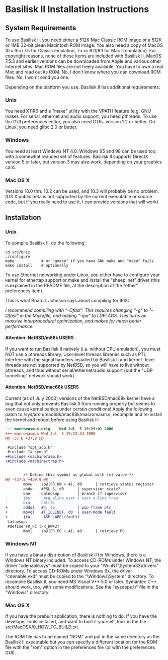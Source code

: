 # Basilisk II Installation Instructions

## System Requirements

To use Basilisk II, you need either a 512K Mac Classic ROM image or a 512K or 1MB 32-bit clean Macintosh ROM image. You also need a copy of MacOS (0.x thru 7.5 for Classic emulation, 7.x or 8.0/8.1 for Mac II emulation). For copyright reasons, none of these items are included with Basilisk II. MacOS 7.5.3 and earlier versions can be downloaded from Apple and various other Internet sites. Mac ROM files are not freely available. You have to own a real Mac and read out its ROM. No, I don't know where you can download ROM files. No, I won't send you one.

Depending on the platform you use, Basilisk II has additional requirements:

### Unix

You need X11R6 and a "make" utility with the VPATH feature (e.g. GNU make). For serial, ethernet and audio support, you need pthreads. To use the GUI preferences editor, you also need GTK+ version 1.2 or better. On Linux, you need glibc 2.0 or better.

### Windows

You need at least Windows NT 4.0. Windows 95 and 98 can be used too, with a somewhat reduced set of features. Basilisk II supports DirectX version 5 or later, but version 3 may also work, depending on your graphics card.

### Mac OS X

Versions 10.0 thru 10.2 can be used, and 10.3 will probably be no problem. (OS X public beta is not supported by the current executable or source code, but if you really need to use it, I can provide versions that will work)

## Installation

### Unix

To compile Basilisk II, do the following:

```shell
cd src/Unix
./configure
make            # or "gmake" if you have GNU make and "make" fails
make install    # optionally
```

To use Ethernet networking under Linux, you either have to configure your kernel for ethertap support or make and install the "sheep_net" driver (this is explained in the README file, at the description of the "ether" preferences item).

This is what Brian J. Johnson says about compiling for IRIX:

_I recommend compiling with "-Ofast". This requires changing "-g" to "-Ofast" in the Makefile, and adding "-ipa" to LDFLAGS. This turns on massive interprocedural optimization, and makes for much better performance._

#### Attention: NetBSD/m68k USERS

If you want to run Basilisk II natively (i.e. without CPU emulation), you must NOT use a pthreads library. User-level threads libraries such as PTL interfere with the signal handlers installed by Basilisk II and kernel- level threads are not supported by NetBSD, so you will have to live without pthreads, and thus without serial/ethernet/audio support (but the "UDP tunnelling" network should work).

#### Attention: NetBSD/mac68k USERS

Current (as of July 2000) versions of the NetBSD/mac68k kernel have a bug that not only prevents Basilisk II from running properly but seems to even cause kernel panics under certain conditions! Apply the following patch to /sys/arch/mac68k/mac68k/macromasm.s, recompile and re-install the kernel and reboot before using Basilisk II:

```diff
--- macromasm.s.orig    Wed Jul  5 19:29:01 2000
+++ macromasm.s Wed Jul  5 19:12:34 2000
@@ -37,6 +37,8 @@

 #include "opt_adb.h"
 #include "assym.h"
+#include <machine/asm.h>
+#include <machine/trap.h>


        /* Define this symbol as global with (v) value */
@@ -437,8 +439,9 @@
        movw    sp@(FR_HW + 4), d0      | retrieve status register
        andw    #PSL_S, d0      | supervisor state?
        bne     Lalnosup        | branch if supervisor
-       jbsr    _mrg_aline_user | user a-line trap
-       bra     Lalrts
+       addql   #4, sp          | pop frame ptr
+       movql   #T_ILLINST, d0  | user-mode fault
+       jra     _ASM_LABEL(fault)
 Lalnosup:
 #define FR_PC (FR_HW+2)
        movl    sp@(FR_PC + 4), a0      | retrieve PC
```

### Windows NT

If you have a binary distribution of Basilisk II for Windows, there is a Windows NT binary included. To access CD-ROMs under Windows NT, the driver "cdenable.sys" must be copied to your "\WinNT\System32\drivers" directory. To access CD-ROMs under Windows 9x, the driver "cdenable.vxd" must be copied to the "\Windows\System" directory. To recompile Basilisk II, you need MS Visual V++ 5.0 or later. Symantec C++ should work, too, with some modifications. See the "sysdeps.h" file in the "Windows" directory.

### Mac OS X

If you have the prebuilt application, there is nothing to do. If you have the developer tools installed, and want to built it yourself, look in the file src/MacOSX/0_HOW_TO_BUILD.txt

The ROM file has to be named "ROM" and put in the same directory as the Basilisk II executable but you can specify a different location for the ROM file with the "rom" option in the preferences file (or with the preferences GUI).
